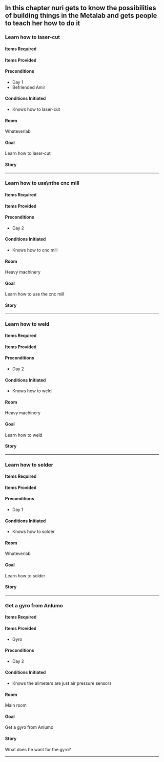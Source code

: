 ## In this chapter nuri gets to know the possibilities of building things in the Metalab and gets people to teach her how to do it

### Learn how to laser-cut
#### Items Required

#### Items Provided

#### Preconditions
* Day 1
* Befriended Amir


#### Conditions Initiated
* Knows how to laser-cut

#### Room
Whateverlab

#### Goal
Learn how to laser-cut

#### Story

------------------

### Learn how to use\nthe cnc mill
#### Items Required

#### Items Provided

#### Preconditions
* Day 2

#### Conditions Initiated
* Knows how to cnc mill

#### Room
Heavy machinery

#### Goal
Learn how to use the cnc mill

#### Story

------------------

### Learn how to weld
#### Items Required

#### Items Provided

#### Preconditions
* Day 2

#### Conditions Initiated
* Knows how to weld

#### Room
Heavy machinery

#### Goal
Learn how to weld

#### Story

------------------

### Learn how to solder
#### Items Required

#### Items Provided

#### Preconditions
* Day 1

#### Conditions Initiated
* Knows how to solder

#### Room
Whateverlab

#### Goal
Learn how to solder

#### Story

------------------

### Get a gyro from Anlumo
#### Items Required

#### Items Provided
* Gyro

#### Preconditions
* Day 2

#### Conditions Initiated
* Knows the alimeters are just air pressure sensors

#### Room
Main room

#### Goal
Get a gyro from Anlumo

#### Story
What does he want for the gyro?

------------------
